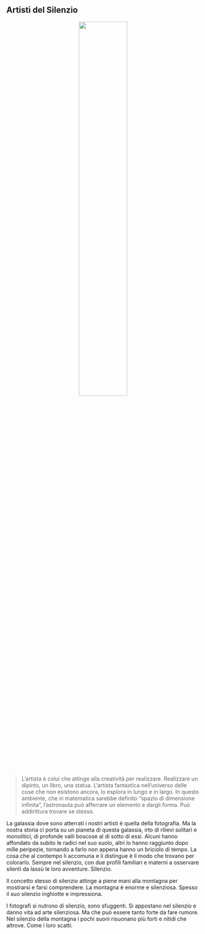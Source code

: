 ## Artisti del Silenzio

<p align="center">
    <img width="50%" src="../EL_05356.jpg"/>
</p>

> L’artista è colui che attinge alla creatività per realizzare. Realizzare un dipinto, un libro, una statua. L’artista fantastica nell’universo delle cose che non esistono ancora, lo esplora in lungo e in largo. In questo ambiente, che in matematica sarebbe definito “spazio di dimensione infinita”, l’astronauta può afferrare un elemento e dargli forma. Può addirittura trovare se stesso. 

La galassia dove sono atterrati i nostri artisti è quella della fotografia. Ma la nostra storia ci porta su un pianeta di questa galassia, irto di rilievi solitari e monolitici, di profonde valli boscose al di sotto di essi. Alcuni hanno affondato da subito le radici nel suo suolo, altri lo hanno raggiunto dopo mille peripezie, tornando a farlo non appena hanno un briciolo di tempo. La cosa che al contempo li accomuna e li distingue è il modo che trovano per colorarlo. Sempre nel silenzio, con due profili familiari e materni a osservare silenti da lassù le loro avventure. 
Silenzio. 

Il concetto stesso di silenzio attinge a piene mani alla montagna per mostrarsi e farsi comprendere. La montagna è enorme e silenziosa. Spesso il suo silenzio inghiotte e impressiona. 

I fotografi si nutrono di silenzio, sono sfuggenti. Si appostano nel silenzio e danno vita ad arte silenziosa. Ma che può essere tanto forte da fare rumore. Nel silenzio della montagna i pochi suoni risuonano più forti e nitidi che altrove. Come i loro scatti.

